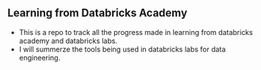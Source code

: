 ## Learning from Databricks Academy


- This is a repo to track all the progress made in learning from databricks academy and databricks labs.
- I will summerze the tools being used in databricks labs for data engineering.
